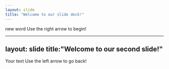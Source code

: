 ```yaml
---
layout: slide
title: "Welcome to our slide deck!"
---
```

new word
Use the right arrow to begin!

---
layout: slide
title:"Welcome to our second slide!"
---
Your text
Use the left arrow to go back!
